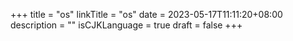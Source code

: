 +++
title = "os"
linkTitle = "os"
date = 2023-05-17T11:11:20+08:00
description = ""
isCJKLanguage = true
draft = false
+++